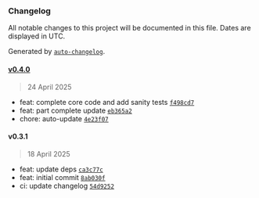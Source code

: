### Changelog

All notable changes to this project will be documented in this file. Dates are displayed in UTC.

Generated by [`auto-changelog`](https://github.com/CookPete/auto-changelog).

#### [v0.4.0](https://github.com/datr-tech/marble-openapi-spec-generator/compare/v0.3.1...v0.4.0)

> 24 April 2025

- feat: complete core code and add sanity tests [`f498cd7`](https://github.com/datr-tech/marble-openapi-spec-generator/commit/f498cd702324ec591b82d06698f542957987c8f8)
- feat: part complete update [`eb365a2`](https://github.com/datr-tech/marble-openapi-spec-generator/commit/eb365a2acda8f6244f78766e626990100dfaa89b)
- chore: auto-update [`4e23f07`](https://github.com/datr-tech/marble-openapi-spec-generator/commit/4e23f0780317ea8c5b312fd2bb6fd2a5b4a7f9a1)

#### v0.3.1

> 18 April 2025

- feat: update deps [`ca3c77c`](https://github.com/datr-tech/marble-openapi-spec-generator/commit/ca3c77cf53cd8a710dcfddbf4bb6fb9f96adeffe)
- feat: initial commit [`8ab030f`](https://github.com/datr-tech/marble-openapi-spec-generator/commit/8ab030f82787fe10f0741ec32c03158c8b4deffe)
- ci: update changelog [`54d9252`](https://github.com/datr-tech/marble-openapi-spec-generator/commit/54d9252abb573eb052559d81b0fb024919384b3b)
